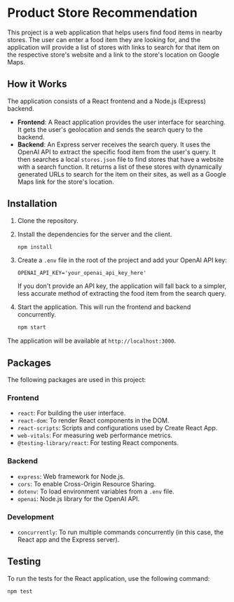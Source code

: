 # Product Store Recommendation

This project is a web application that helps users find food items in nearby stores. The user can enter a food item they are looking for, and the application will provide a list of stores with links to search for that item on the respective store's website and a link to the store's location on Google Maps.

## How it Works

The application consists of a React frontend and a Node.js (Express) backend.

-   **Frontend**: A React application provides the user interface for searching. It gets the user's geolocation and sends the search query to the backend.
-   **Backend**: An Express server receives the search query. It uses the OpenAI API to extract the specific food item from the user's query. It then searches a local `stores.json` file to find stores that have a website with a search function. It returns a list of these stores with dynamically generated URLs to search for the item on their sites, as well as a Google Maps link for the store's location.

## Installation

1.  Clone the repository.
2.  Install the dependencies for the server and the client.

    ```bash
    npm install
    ```

3.  Create a `.env` file in the root of the project and add your OpenAI API key:

    ```
    OPENAI_API_KEY='your_openai_api_key_here'
    ```

    If you don't provide an API key, the application will fall back to a simpler, less accurate method of extracting the food item from the search query.

4.  Start the application. This will run the frontend and backend concurrently.

    ```bash
    npm start
    ```

The application will be available at `http://localhost:3000`.

## Packages

The following packages are used in this project:

### Frontend
-   `react`: For building the user interface.
-   `react-dom`: To render React components in the DOM.
-   `react-scripts`: Scripts and configurations used by Create React App.
-   `web-vitals`: For measuring web performance metrics.
-   `@testing-library/react`: For testing React components.

### Backend
-   `express`: Web framework for Node.js.
-   `cors`: To enable Cross-Origin Resource Sharing.
-   `dotenv`: To load environment variables from a `.env` file.
-   `openai`: Node.js library for the OpenAI API.

### Development
-   `concurrently`: To run multiple commands concurrently (in this case, the React app and the Express server).

## Testing

To run the tests for the React application, use the following command:

```bash
npm test
```
